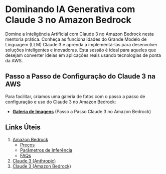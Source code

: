 # Dominando IA Generativa com Claude 3 no Amazon Bedrock

Domine a Inteligência Artificial com Claude 3 no Amazon Bedrock nesta mentoria prática. Conheça as funcionalidades do Grande Modelo de Linguagem (LLM) Claude 3 e aprenda a implementá-las para desenvolver soluções inteligentes e inovadoras. Esta sessão é ideal para aqueles que desejam converter ideias em aplicações reais usando tecnologias de ponta da AWS.

## Passo a Passo de Configuração do Claude 3 na AWS

Para facilitar, criamos uma galeria de fotos com o passo a passo de configuração e uso do Claude 3 no Amazon Bedrock:
- [**Galeria de Imagens**](https://photos.app.goo.gl/oCwUJsFmk21yQfWg6) (Passo a Passo Claude 3 no Amazon Bedrock)

## Links Úteis

1. [Amazon Bedrock](https://aws.amazon.com/pt/bedrock/?nc1=h_ls)
    - [Preços](https://aws.amazon.com/pt/bedrock/pricing/)
    - [Parâmetros de Inferência](https://docs.aws.amazon.com/pt_br/bedrock/latest/userguide/inference-parameters.html)
    - [FAQs](https://aws.amazon.com/pt/bedrock/faqs/)
2. [Claude 3 (Anthropic)](https://www.anthropic.com/claude)
3. [Claude 3 (Amazon Bedrock)](https://aws.amazon.com/pt/bedrock/claude/)
